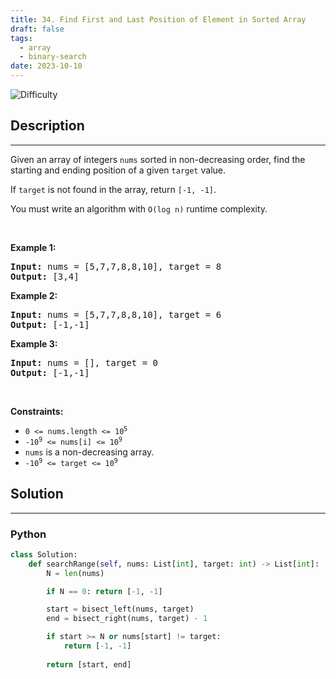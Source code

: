 ```yaml
---
title: 34. Find First and Last Position of Element in Sorted Array
draft: false
tags: 
  - array
  - binary-search
date: 2023-10-10
---
```


![Difficulty](https://img.shields.io/badge/Difficulty-Medium-blue.svg)

## Description

---
<p>Given an array of integers <code>nums</code> sorted in non-decreasing order, find the starting and ending position of a given <code>target</code> value.</p>

<p>If <code>target</code> is not found in the array, return <code>[-1, -1]</code>.</p>

<p>You must&nbsp;write an algorithm with&nbsp;<code>O(log n)</code> runtime complexity.</p>

<p>&nbsp;</p>
<p><strong class="example">Example 1:</strong></p>
<pre><strong>Input:</strong> nums = [5,7,7,8,8,10], target = 8
<strong>Output:</strong> [3,4]
</pre><p><strong class="example">Example 2:</strong></p>
<pre><strong>Input:</strong> nums = [5,7,7,8,8,10], target = 6
<strong>Output:</strong> [-1,-1]
</pre><p><strong class="example">Example 3:</strong></p>
<pre><strong>Input:</strong> nums = [], target = 0
<strong>Output:</strong> [-1,-1]
</pre>
<p>&nbsp;</p>
<p><strong>Constraints:</strong></p>

<ul>
	<li><code>0 &lt;= nums.length &lt;= 10<sup>5</sup></code></li>
	<li><code>-10<sup>9</sup>&nbsp;&lt;= nums[i]&nbsp;&lt;= 10<sup>9</sup></code></li>
	<li><code>nums</code> is a non-decreasing array.</li>
	<li><code>-10<sup>9</sup>&nbsp;&lt;= target&nbsp;&lt;= 10<sup>9</sup></code></li>
</ul>


## Solution

---
### Python
``` py title='find-first-and-last-position-of-element-in-sorted-array'
class Solution:
    def searchRange(self, nums: List[int], target: int) -> List[int]:
        N = len(nums)

        if N == 0: return [-1, -1]

        start = bisect_left(nums, target)
        end = bisect_right(nums, target) - 1

        if start >= N or nums[start] != target:
            return [-1, -1]
        
        return [start, end]

```

